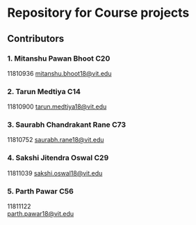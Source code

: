 # Repository for Course projects
## Contributors

### 1. Mitanshu Pawan Bhoot  C20 
11810936
mitanshu.bhoot18@vit.edu 

### 2. Tarun Medtiya C14 
11810900
tarun.medtiya18@vit.edu

### 3. Saurabh Chandrakant Rane C73
11810752
saurabh.rane18@vit.edu

### 4. Sakshi Jitendra Oswal C29 
11811039
sakshi.oswal18@vit.edu

### 5. Parth Pawar C56
11811122<br>
parth.pawar18@vit.edu

